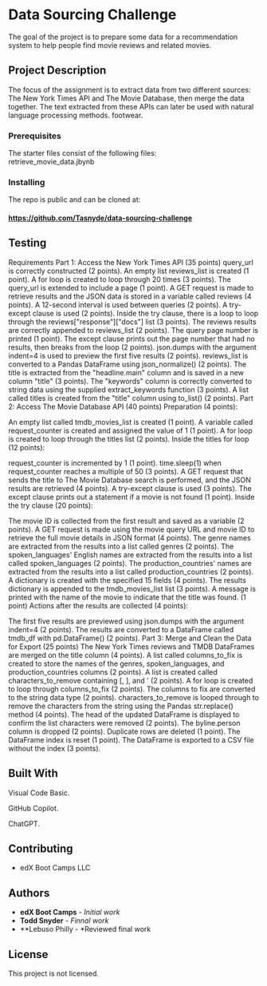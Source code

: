 # Data Sourcing Challenge

The goal of the project is to prepare some data for a recommendation system to help people find movie reviews and related movies. 

## Project Description
The focus of the assignment is to extract data from two different sources: The New York Times API and The Movie Database, then merge the data together. The text extracted from these APIs can later be used with natural language processing methods. footwear.

### Prerequisites

The starter files consist of the following files:  
retrieve_movie_data.jbynb

### Installing

The repo is public and can be cloned at:
#### https://github.com/Tasnyde/data-sourcing-challenge

## Testing

Requirements
Part 1: Access the New York Times API (35 points)
query_url is correctly constructed (2 points).
An empty list reviews_list is created (1 point).
A for loop is created to loop through 20 times (3 points).
The query_url is extended to include a page (1 point).
A GET request is made to retrieve results and the JSON data is stored in a variable called reviews (4 points).
A 12-second interval is used between queries (2 points).
A try-except clause is used (2 points).
Inside the try clause, there is a loop to loop through the reviews["response"]["docs"] list (3 points).
The reviews results are correctly appended to reviews_list (2 points).
The query page number is printed (1 point).
The except clause prints out the page number that had no results, then breaks from the loop (2 points).
json.dumps with the argument indent=4 is used to preview the first five results (2 points).
reviews_list is converted to a Pandas DataFrame using json_normalize() (2 points).
The title is extracted from the "headline.main" column and is saved in a new column "title" (3 points).
The "keywords" column is correctly converted to string data using the supplied extract_keywords function (3 points).
A list called titles is created from the "title" column using to_list() (2 points).
Part 2: Access The Movie Database API (40 points)
Preparation (4 points):

An empty list called tmdb_movies_list is created (1 point).
A variable called request_counter is created and assigned the value of 1 (1 point).
A for loop is created to loop through the titles list (2 points).
Inside the titles for loop (12 points):

request_counter is incremented by 1 (1 point).
time.sleep(1) when request_counter reaches a multiple of 50 (3 points).
A GET request that sends the title to The Movie Database search is performed, and the JSON results are retrieved (4 points).
A try-except clause is used (3 points).
The except clause prints out a statement if a movie is not found (1 point).
Inside the try clause (20 points):

The movie ID is collected from the first result and saved as a variable (2 points).
A GET request is made using the movie query URL and movie ID to retrieve the full movie details in JSON format (4 points).
The genre names are extracted from the results into a list called genres (2 points).
The spoken_languages' English names are extracted from the results into a list called spoken_languages (2 points).
The production_countries' names are extracted from the results into a list called production_countries (2 points).
A dictionary is created with the specified 15 fields (4 points).
The results dictionary is appended to the tmdb_movies_list list (3 points).
A message is printed with the name of the movie to indicate that the title was found. (1 point)
Actions after the results are collected (4 points):

The first five results are previewed using json.dumps with the argument indent=4 (2 points).
The results are converted to a DataFrame called tmdb_df with pd.DataFrame() (2 points).
Part 3: Merge and Clean the Data for Export (25 points)
The New York Times reviews and TMDB DataFrames are merged on the title column (4 points).
A list called columns_to_fix is created to store the names of the genres, spoken_languages, and production_countries columns (2 points).
A list is created called characters_to_remove containing [, ], and ' (2 points).
A for loop is created to loop through columns_to_fix (2 points).
The columns to fix are converted to the string data type (2 points).
characters_to_remove is looped through to remove the characters from the string using the Pandas str.replace() method (4 points).
The head of the updated DataFrame is displayed to confirm the list characters were removed (2 points).
The byline.person column is dropped (2 points).
Duplicate rows are deleted (1 point).
The DataFrame index is reset (1 point).
The DataFrame is exported to a CSV file without the index (3 points).

## Built With

Visual Code Basic.

GitHub Copilot.

ChatGPT.

## Contributing

* edX Boot Camps LLC

## Authors

* **edX Boot Camps** - *Initial work* 
* **Todd Snyder** - *Finnal work*
* **Lebuso Philly - *Reviewed final work

## License

This project is not licensed. 

 



 
